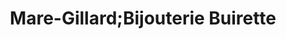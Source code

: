 ---
title: "Mare-Gillard;Bijouterie Buirette"
url: /cayenne/mare-gillard-bijouterie-buirette/
shop: bijoux
---